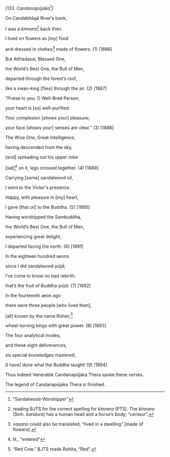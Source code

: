 *\[133. Candanapūjaka*[^1]*\]*

On Candabhāgā River’s bank,

I was a *kinnara*[^2] back then.

I lived on flowers as \[my\] food

and dressed in clothes[^3] made of flowers. (1) \[1886\]

But Atthadassi, Blessed One,

the World’s Best One, the Bull of Men,

departed through the forest’s roof,

like a swan-king \[flies\] through the air. (2) \[1887\]

“Praise to you, O Well-Bred Person;

your heart is \[so\] well-purified.

Your complexion \[shows your\] pleasure;

your face \[shows your\] senses are clear.” (3) \[1888\]

The Wise One, Great Intelligence,

having descended from the sky,

\[and\] spreading out his upper robe

\[sat\][^4] on it, legs crossed together. (4) \[1889\]

Carrying \[some\] sandalwood oil,

I went to the Victor's presence.

Happy, with pleasure in \[my\] heart,

I gave \[that oil\] to the Buddha. (5) \[1890\]

Having worshipped the Sambuddha,

the World’s Best One, the Bull of Men,

experiencing great delight,

I departed facing the north. (6) \[1891\]

In the eighteen hundred aeons

since I did sandalwood-*pūjā*,

I’ve come to know no bad rebirth:

that’s the fruit of Buddha-*pūjā.* (7) \[1892\]

In the fourteenth aeon ago

there were three people \[who lived then\],

\[all\] known by the name Rohiṇi,[^5]

wheel-turning kings with great power. (8) \[1893\]

The four analytical modes,

and these eight deliverances,

six special knowledges mastered,

\[I have\] done what the Buddha taught! (9) \[1894\]

Thus indeed Venerable Candanapūjaka Thera spoke these verses.

The legend of Candanapūjaka Thera is finished.

[^1]: “Sandalwood-Worshipper”

[^2]: reading BJTS for the correct spelling for *kiṇṇara* (PTS). The
    *kinnara* (Sinh. *kandura*) has a human head and a horse’s body;
    “centaur”.

[^3]: v*asano* could also be translated, “lived in a dwelling” \[made of
    flowers\].

[^4]: lit., “entered”

[^5]: “Red Cow.” BJTS reads Rohita, “Red”.
